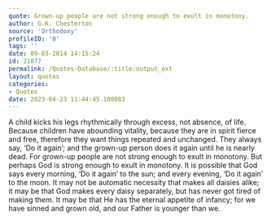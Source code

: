 ```yaml
---
quote: Grown-up people are not strong enough to exult in monotony. 
author: G.K. Chesterton
source: 'Orthodoxy'
profileID: '0'
tags: ''
date: 09-03-2014 14:15:24
id: 21077
permalink: /Quotes-Database/:title:output_ext
layout: quotes
categories:
- Quotes
date: 2023-04-23 11:44:45.180083
---
```

A child kicks his legs rhythmically through excess, not absence, of life. Because children have abounding vitality, because they are in spirit fierce and free, therefore they want things repeated and unchanged. They always say, ‘Do it again’; and the grown-up person does it again until he is nearly dead. For grown-up people are not strong enough to exult in monotony. But perhaps God is strong enough to exult in monotony. It is possible that God says every morning, ‘Do it again’ to the sun; and every evening, ‘Do it again’ to the moon. It may not be automatic necessity that makes all daisies alike; it may be that God makes every daisy separately, but has never got tired of making them. It may be that He has the eternal appetite of infancy; for we have sinned and grown old, and our Father is younger than we.